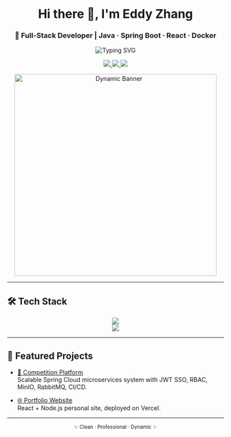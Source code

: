 <!-- GitHub Profile for yourusername -->
<div align="center">

# Hi there 👋, I'm Eddy Zhang  
### 🚀 Full-Stack Developer | Java · Spring Boot · React · Docker

<img src="https://readme-typing-svg.demolab.com?font=Fira+Code&size=22&pause=1200&color=00D1FF&center=true&vCenter=true&width=720&lines=Backend+Engineer+|+Spring+Cloud+Microservices;Full-Stack+Developer+|+React+%2B+Node.js;Cloud-Native+|+Docker+%26+CI%2FCD;Always+Learning+%7C+Open+to+Opportunities" alt="Typing SVG" />

<!-- Social badges -->
<p align="center">
  <a href="https://linkedin.com/in/eddy-shousen-zhang">
    <img src="https://img.shields.io/badge/LinkedIn-0077B5?logo=linkedin&logoColor=white&style=for-the-badge" />
  </a>
  <a href="mailto:eddy.zhang24@gmail.com">
    <img src="https://img.shields.io/badge/Gmail-D14836?logo=gmail&logoColor=white&style=for-the-badge" />
  </a>
  <a href="https://eddy-zhang.vercel.app">
    <img src="https://img.shields.io/badge/Portfolio-000000?logo=vercel&logoColor=white&style=for-the-badge" />
  </a>
</p>

<!-- Dynamic Banner / GIF -->
<p align="center">
  <img src="https://media.giphy.com/media/v1.Y2lkPWVjZjA1ZTQ3M3dnZWNteXdoMmhpYjF0Y2w1Nmc5eGFqYzBndGVuZmxoc2ZkbWVkMSZlcD12MV9naWZzX3NlYXJjaCZjdD1n/BaRZyxBaUCO2u37k96/giphy.gif" width="470" alt="Dynamic Banner"/>
</p>

</div>

---

## 🛠 Tech Stack
<p align="center">
  <!-- Frontend & Backend -->
  <img src="https://skillicons.dev/icons?i=java,spring,react,nodejs,ts,js,html,css" /><br/>
  <!-- DevOps & Databases -->
  <img src="https://skillicons.dev/icons?i=docker,jenkins,git,github,linux,aws,postgres,mysql,redis" />
</p>


---

## 🌟 Featured Projects
- [🚀 Competition Platform](https://github.com/ShousenZHANG/project-contest-platform)  
  Scalable Spring Cloud microservices system with JWT SSO, RBAC, MinIO, RabbitMQ, CI/CD.

- [🌐 Portfolio Website](https://github.com/yourusername/portfolio)  
  React + Node.js personal site, deployed on Vercel.

---

<div align="center">
<sub>✨ Clean · Professional · Dynamic ✨</sub>
</div>
